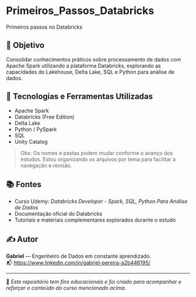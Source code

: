 # Primeiros_Passos_Databricks
Primeiros passos no Databricks

## 📌 Objetivo

Consolidar conhecimentos práticos sobre processamento de dados com Apache Spark utilizando a plataforma Databricks, explorando as capacidades do Lakehouse, Delta Lake, SQL e Python para análise de dados.

## 🧰 Tecnologias e Ferramentas Utilizadas

- Apache Spark  
- Databricks (Free Edition)  
- Delta Lake  
- Python / PySpark  
- SQL  
- Unity Catalog  

> Obs: Os nomes e pastas podem mudar conforme o avanço dos estudos. Estou organizando os arquivos por tema para facilitar a navegação e revisão.

## 📚 Fontes

- Curso Udemy: *Databricks Developer - Spark, SQL, Python Para Análise de Dados*  
- Documentação oficial do Databricks  
- Tutoriais e materiais complementares explorados durante o estudo

## ✍️ Autor

**Gabriel** — Engenheiro de Dados em constante aprendizado.  
📬 https://www.linkedin.com/in/gabriel-pereira-a2b446195/

---

📎 *Este repositório tem fins educacionais e foi criado para acompanhar e reforçar o conteúdo do curso mencionado acima.*

